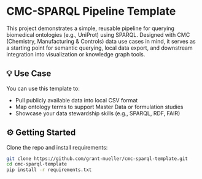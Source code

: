 # CMC-SPARQL Pipeline Template

This project demonstrates a simple, reusable pipeline for querying biomedical ontologies (e.g., UniProt) using SPARQL. Designed with CMC (Chemistry, Manufacturing & Controls) data use cases in mind, it serves as a starting point for semantic querying, local data export, and downstream integration into visualization or knowledge graph tools.

## 💡 Use Case

You can use this template to:
- Pull publicly available data into local CSV format
- Map ontology terms to support Master Data or formulation studies
- Showcase your data stewardship skills (e.g., SPARQL, RDF, FAIR)

## ⚙️ Getting Started

Clone the repo and install requirements:
```bash
git clone https://github.com/grant-mueller/cmc-sparql-template.git
cd cmc-sparql-template
pip install -r requirements.txt
